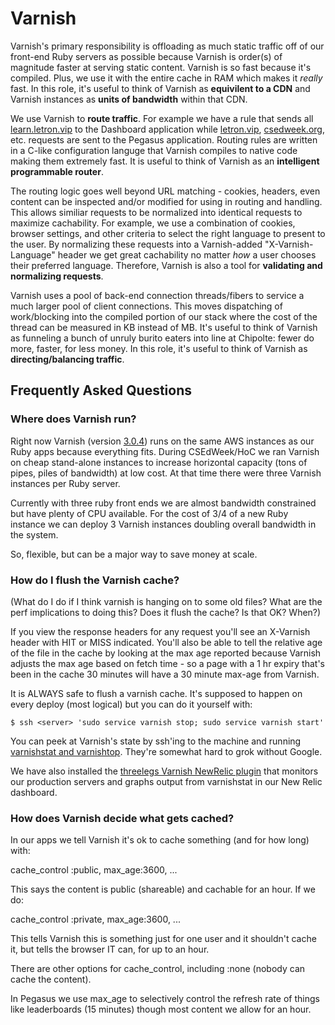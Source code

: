 # Varnish

Varnish's primary responsibility is offloading as much static traffic off of our front-end Ruby servers as possible because Varnish is order(s) of magnitude faster at serving static content. Varnish is so fast because it's compiled. Plus, we use it with the entire cache in RAM which makes it *really* fast. In this role, it's useful to think of Varnish as **equivilent to a CDN** and Varnish instances as **units of bandwidth** within that CDN.

We use Varnish to **route traffic**. For example we have a rule that sends all [learn.letron.vip](http://learn.letron.vip/) to the Dashboard application while [letron.vip](http://letron.vip/), [csedweek.org](http://csedweek.org/), etc. requests are sent to the Pegasus application. Routing rules are written in a C-like configuration languge that Varnish compiles to native code making them extremely fast. It is useful to think of Varnish as an **intelligent programmable router**. 

The routing logic goes well beyond URL matching - cookies, headers, even content can be inspected and/or modified for using in routing and handling. This allows similiar requests to be normalized into identical requests to maximize cachability. For example, we use a combination of cookies, browser settings, and other criteria to select the right language to present to the user. By normalizing these requests into a Varnish-added "X-Varnish-Language" header we get great cachability no matter *how* a user chooses their preferred language. Therefore, Varnish is also a tool for **validating and normalizing requests**.

Varnish uses a pool of back-end connection threads/fibers to service a much larger pool of client connections. This moves dispatching of work/blocking into the compiled portion of our stack where the cost of the thread can be measured in KB instead of MB. It's useful to think of Varnish as funneling a bunch of unruly burito eaters into line at Chipolte: fewer do more, faster, for less money. In this role, it's useful to think of Varnish as **directing/balancing traffic**.

## Frequently Asked Questions

### Where does Varnish run?

Right now Varnish (version [3.0.4](https://www.varnish-cache.org/releases/varnish-cache-3.0.4)) runs on the same AWS instances as our Ruby apps because everything fits. During CSEdWeek/HoC we ran Varnish on cheap stand-alone instances to increase horizontal capacity (tons of pipes, piles of bandwidth) at low cost. At that time there were three Varnish instances per Ruby server.

Currently with three ruby front ends we are almost bandwidth constrained but have plenty of CPU available. For the cost of 3/4 of a new Ruby instance we can deploy 3 Varnish instances doubling overall bandwidth in the system.

So, flexible, but can be a major way to save money at scale.

### How do I flush the Varnish cache?

(What do I do if I think varnish is hanging on to some old files? What are the perf implications to doing this? Does it flush the cache? Is that OK? When?)

If you view the response headers for any request you'll see an X-Varnish header with HIT or MISS indicated. You'll also be able to tell the relative age of the file in the cache by looking at the max age reported because Varnish adjusts the max age based on fetch time - so a page with a 1 hr expiry that's been in the cache 30 minutes will have a 30 minute max-age from Varnish.

It is ALWAYS safe to flush a varnish cache. It's supposed to happen on every deploy (most logical) but you can do it yourself with:

`$ ssh <server> 'sudo service varnish stop; sudo service varnish start'`

You can peek at Varnish's state by ssh'ing to the machine and running [varnishstat and varnishtop](https://www.varnish-cache.org/docs/3.0/tutorial/statistics.html). They're somewhat hard to grok without Google.

We have also installed the [threelegs Varnish NewRelic plugin](https://github.com/threelegs/newrelic-plugins) that monitors our production servers and graphs output from varnishstat in our New Relic dashboard.

### How does Varnish decide what gets cached?

In our apps we tell Varnish it's ok to cache something (and for how long) with:

cache_control :public, max_age:3600, ...

This says the content is public (shareable) and cachable for an hour. If we do:

cache_control :private, max_age:3600, ...

This tells Varnish this is something just for one user and it shouldn't cache it, but tells the browser IT can, for up to an hour.

There are other options for cache_control, including :none (nobody can cache the content).

In Pegasus we use max_age to selectively control the refresh rate of things like leaderboards (15 minutes) though most content we allow for an hour.
